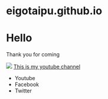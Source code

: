 # eigotaipu.github.io

<h1>Hello</h1>
<p>Thank you for coming</p>
<img src="https://prog-8.com/images/html/beginner/wanko.jpg">
<a href="https://www.youtube.com/channel/UCMxcbkH5c0fko8qsLkUp_Ng">This is my youtube channel<a>
  
<ul>
  <li>Youtube</li>
  <li>Facebook</li>
  <li>Twitter</li>
</ul>
